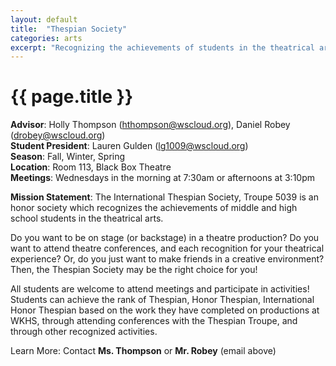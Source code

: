 ```yaml
---
layout: default
title:  "Thespian Society"
categories: arts
excerpt: "Recognizing the achievements of students in the theatrical arts."
---
```


# {{ page.title }}

**Advisor**: Holly Thompson (<hthompson@wscloud.org>), Daniel Robey (<drobey@wscloud.org>)
<br/>**Student President**: Lauren Gulden (<lg1009@wscloud.org>)
<br/>**Season**: Fall, Winter, Spring
<br/>**Location**: Room 113, Black Box Theatre
<br/>**Meetings**: Wednesdays in the morning at 7:30am or afternoons at 3:10pm

**Mission Statement**: The International Thespian Society, Troupe 5039 is an honor society which recognizes the achievements of middle and high school students in the theatrical arts.  

<!-- <img src="{{ site.baseurl }}/images/clubs/{{ page.title }}.jpg" alt="{{ page.title }} group photo"/> -->

Do you want to be on stage (or backstage) in a theatre production? Do you want to attend theatre conferences, and each recognition for your theatrical experience? Or, do you just want to make friends in a creative environment? Then, the Thespian Society may be the right choice for you!

All students are welcome to attend meetings and participate in activities! Students can achieve the rank of Thespian, Honor Thespian, International Honor Thespian based on the work they have completed on productions at WKHS, through attending conferences with the Thespian Troupe, and through other recognized activities.

Learn More: Contact **Ms. Thompson**  or **Mr. Robey** (email above)
